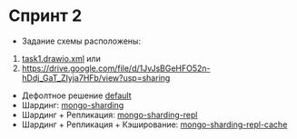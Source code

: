 # Спринт 2

- Задание схемы расположены:
1. [task1.drawio.xml](task1.drawio.xml)
или
2. https://drive.google.com/file/d/1JvJsBGeHFO52n-hDdj_GaT_ZIyja7HFb/view?usp=sharing
- Дефолтное решение [default](default)
- Шардинг: [mongo-sharding](mongo-sharding)
- Шардинг + Репликация: [mongo-sharding-repl](mongo-sharding-repl)
- Шардинг + Репликация + Кэширование: [mongo-sharding-repl-cache](mongo-sharding-repl-cache)